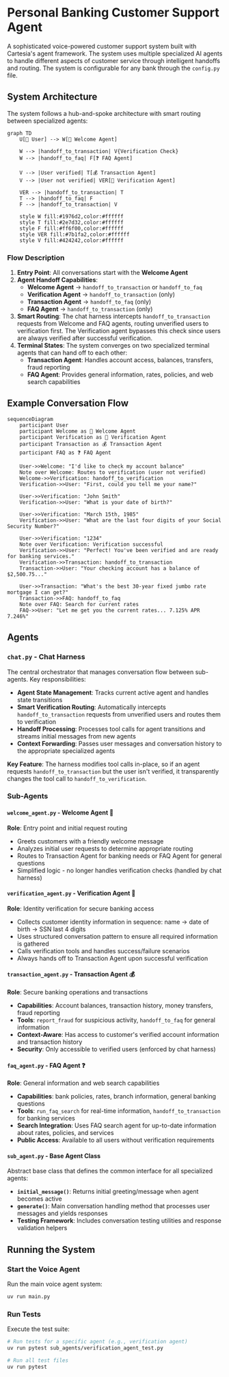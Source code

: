 # Personal Banking Customer Support Agent

A sophisticated voice-powered customer support system built with Cartesia's agent framework. The system uses multiple specialized AI agents to handle different aspects of customer service through intelligent handoffs and routing. The system is configurable for any bank through the `config.py` file.

## System Architecture

The system follows a hub-and-spoke architecture with smart routing between specialized agents:

```mermaid
graph TD
    U[👤 User] --> W[👋 Welcome Agent]

    W --> |handoff_to_transaction| V{Verification Check}
    W --> |handoff_to_faq| F[❓ FAQ Agent]

    V --> |User verified| T[💰 Transaction Agent]
    V --> |User not verified| VER[🔐 Verification Agent]

    VER --> |handoff_to_transaction| T
    T --> |handoff_to_faq| F
    F --> |handoff_to_transaction| V

    style W fill:#1976d2,color:#ffffff
    style T fill:#2e7d32,color:#ffffff
    style F fill:#ff6f00,color:#ffffff
    style VER fill:#7b1fa2,color:#ffffff
    style V fill:#424242,color:#ffffff

```

### Flow Description

1. **Entry Point**: All conversations start with the **Welcome Agent**
2. **Agent Handoff Capabilities**:
   - **Welcome Agent** → `handoff_to_transaction` or `handoff_to_faq`
   - **Verification Agent** → `handoff_to_transaction` (only)
   - **Transaction Agent** → `handoff_to_faq` (only)
   - **FAQ Agent** → `handoff_to_transaction` (only)
3. **Smart Routing**: The chat harness intercepts `handoff_to_transaction` requests from Welcome and FAQ agents, routing unverified users to verification first. The Verification agent bypasses this check since users are always verified after successful verification.
4. **Terminal States**: The system converges on two specialized terminal agents that can hand off to each other:
   - **Transaction Agent**: Handles account access, balances, transfers, fraud reporting
   - **FAQ Agent**: Provides general information, rates, policies, and web search capabilities

## Example Conversation Flow

```mermaid
sequenceDiagram
    participant User
    participant Welcome as 👋 Welcome Agent
    participant Verification as 🔐 Verification Agent
    participant Transaction as 💰 Transaction Agent
    participant FAQ as ❓ FAQ Agent

    User->>Welcome: "I'd like to check my account balance"
    Note over Welcome: Routes to verification (user not verified)
    Welcome->>Verification: handoff_to_verification
    Verification->>User: "First, could you tell me your name?"

    User->>Verification: "John Smith"
    Verification->>User: "What is your date of birth?"

    User->>Verification: "March 15th, 1985"
    Verification->>User: "What are the last four digits of your Social Security Number?"

    User->>Verification: "1234"
    Note over Verification: Verification successful
    Verification->>User: "Perfect! You've been verified and are ready for banking services."
    Verification->>Transaction: handoff_to_transaction
    Transaction->>User: "Your checking account has a balance of $2,500.75..."

    User->>Transaction: "What's the best 30-year fixed jumbo rate mortgage I can get?"
    Transaction->>FAQ: handoff_to_faq
    Note over FAQ: Search for current rates
    FAQ->>User: "Let me get you the current rates... 7.125% APR 7.246%"
```

## Agents

### `chat.py` - Chat Harness
The central orchestrator that manages conversation flow between sub-agents. Key responsibilities:

- **Agent State Management**: Tracks current active agent and handles state transitions
- **Smart Verification Routing**: Automatically intercepts `handoff_to_transaction` requests from unverified users and routes them to verification
- **Handoff Processing**: Processes tool calls for agent transitions and streams initial messages from new agents
- **Context Forwarding**: Passes user messages and conversation history to the appropriate specialized agents

**Key Feature**: The harness modifies tool calls in-place, so if an agent requests `handoff_to_transaction` but the user isn't verified, it transparently changes the tool call to `handoff_to_verification`.

### Sub-Agents

#### `welcome_agent.py` - Welcome Agent 👋
**Role**: Entry point and initial request routing
- Greets customers with a friendly welcome message
- Analyzes initial user requests to determine appropriate routing
- Routes to Transaction Agent for banking needs or FAQ Agent for general questions
- Simplified logic - no longer handles verification checks (handled by chat harness)

#### `verification_agent.py` - Verification Agent 🔐
**Role**: Identity verification for secure banking access
- Collects customer identity information in sequence: name → date of birth → SSN last 4 digits
- Uses structured conversation pattern to ensure all required information is gathered
- Calls verification tools and handles success/failure scenarios
- Always hands off to Transaction Agent upon successful verification

#### `transaction_agent.py` - Transaction Agent 💰
**Role**: Secure banking operations and transactions
- **Capabilities**: Account balances, transaction history, money transfers, fraud reporting
- **Tools**: `report_fraud` for suspicious activity, `handoff_to_faq` for general information
- **Context-Aware**: Has access to customer's verified account information and transaction history
- **Security**: Only accessible to verified users (enforced by chat harness)

#### `faq_agent.py` - FAQ Agent ❓
**Role**: General information and web search capabilities
- **Capabilities**: bank policies, rates, branch information, general banking questions
- **Tools**: `run_faq_search` for real-time information, `handoff_to_transaction` for banking services
- **Search Integration**: Uses FAQ search agent for up-to-date information about rates, policies, and services
- **Public Access**: Available to all users without verification requirements

#### `sub_agent.py` - Base Agent Class
Abstract base class that defines the common interface for all specialized agents:
- **`initial_message()`**: Returns initial greeting/message when agent becomes active
- **`generate()`**: Main conversation handling method that processes user messages and yields responses
- **Testing Framework**: Includes conversation testing utilities and response validation helpers

## Running the System

### Start the Voice Agent
Run the main voice agent system:
```bash
uv run main.py
```

### Run Tests
Execute the test suite:
```bash
# Run tests for a specific agent (e.g., verification agent)
uv run pytest sub_agents/verification_agent_test.py

# Run all test files
uv run pytest
```
